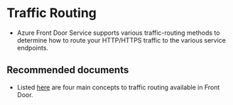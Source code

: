 <properties
    pageTitle="Traffic Routing"
    description="Traffic Routing"
    service="microsoft.afd"
    resource="afd"
    authors="jtwalters25" 
    authorAlias="jewalte"
    displayOrder=""
    selfHelpType="generic"
    supportTopicIds="32614236"
    resourceTags=""
    productPesIds="16611"
    cloudEnvironments="public"
/>

# Traffic Routing

* Azure Front Door Service supports various traffic-routing methods to determine how to route your HTTP/HTTPS traffic to the various service endpoints.  

## **Recommended documents**
* Listed [here](https://review.docs.microsoft.com/azure/frontdoor/front-door-routing-methods?branch=master) are four main concepts to traffic routing available in Front Door.<br>

